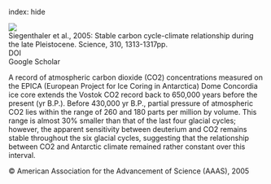 index: hide

<div class="Citation">
    <div class="Citation-thumb CitationThumb-linked"  data-href="https://doi.org/10.1126/science.1120130">
      <img src="https://static.claimspace.cloud/climate-study-static/refs/thumbs/5/Siegenthaler_et_al_2005-thumb.png" />
    </div>

  <div class="Citation-body">
    <div class="Citation-text">Siegenthaler et al., 2005: Stable carbon cycle-climate relationship during the late Pleistocene. <span class="Article-journal">Science, </span><span class="Article-volume">310, </span>1313-1317pp.</div>
    <div class="Citation-links">
      <div class="CitationLink" data-href="https://doi.org/10.1126/science.1120130">
        <div class="CitationLink-icon CitationLink-Doi"></div>
        <div class="CitationLink-text">DOI</div>
      </div>
      <div class="CitationLink" data-href="https://scholar.google.com/scholar?q=10.1126/science.1120130">
        <div class="CitationLink-icon CitationLink-Scholar"></div>
        <div class="CitationLink-text">Google Scholar</div>
      </div>
    </div>
  </div>
</div>

A record of atmospheric carbon dioxide (CO2) concentrations measured on the EPICA (European Project for Ice Coring in Antarctica) Dome Concordia ice core extends the Vostok CO2 record back to 650,000 years before the present (yr B.P.). Before 430,000 yr B.P., partial pressure of atmospheric CO2 lies within the range of 260 and 180 parts per million by volume. This range is almost 30% smaller than that of the last four glacial cycles; however, the apparent sensitivity between deuterium and CO2 remains stable throughout the six glacial cycles, suggesting that the relationship between CO2 and Antarctic climate remained rather constant over this interval.

<div class="Citation-copy">
&copy; American Association for the Advancement of Science (AAAS), 2005
</div>